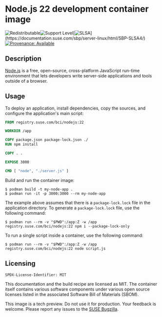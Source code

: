 # Node.js 22 development container image

![Redistributable](https://img.shields.io/badge/Redistributable-Yes-green)![Support Level](https://img.shields.io/badge/Support_Level-techpreview-blue)[![SLSA](https://img.shields.io/badge/SLSA_(v1.0)-Build_L3-Green)](https://documentation.suse.com/sbp/server-linux/html/SBP-SLSA4/)
[![Provenance: Available](https://img.shields.io/badge/Provenance-Available-Green)](https://documentation.suse.com/container/all/html/Container-guide/index.html#container-verify)

## Description

[Node.js](https://nodejs.org/) is a free, open-source, cross-platform JavaScript run-time environment that lets developers write server-side applications and tools outside of a browser.

## Usage

To deploy an application, install dependencies, copy the sources, and configure the application's main script:

```Dockerfile
FROM registry.suse.com/bci/nodejs:22

WORKDIR /app

COPY package.json package-lock.json ./
RUN npm install

COPY . .

EXPOSE 3000

CMD [ "node", "./server.js" ]
```

Build and run the container image:

```ShellSession
$ podman build -t my-node-app .
$ podman run -it -p 3000:3000 --rm my-node-app
```

The example above assumes that there is a `package-lock.lock` file in the application directory.
To generate a `package-lock.lock` file, use the following command:

```ShellSession
$ podman run --rm -v "$PWD":/app:Z -w /app registry.suse.com/bci/nodejs:22 npm i --package-lock-only
```

To run a single script inside a container, use the following command:

```ShellSession
$ podman run --rm -v "$PWD":/app:Z -w /app registry.suse.com/bci/nodejs:22 node script.js
```

## Licensing

`SPDX-License-Identifier: MIT`

This documentation and the build recipe are licensed as MIT.
The container itself contains various software components under various open source licenses listed in the associated
Software Bill of Materials (SBOM).

This image is a tech preview. Do not use it for production.
Your feedback is welcome.
Please report any issues to the [SUSE Bugzilla](https://bugzilla.suse.com/enter_bug.cgi?product=SUSE%20Linux%20Enterprise%20Base%20Container%20Images).
